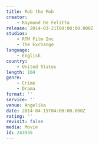 ```yaml
---
title: Rob the Mob
creator:
    - Raymond De Felitta
release: 2014-03-21T00:00:00.000Z
studios:
    - RTM Film Inc
    - The Exchange
language:
    - English
country:
    - United States
length: 104
genre:
    - Crime
    - Drama
format: ''
service: ''
venue: Angelika
date: 2014-04-15T04:00:00.000Z
rating: ''
revisit: false
media: Movie
id: 243935
---
```



